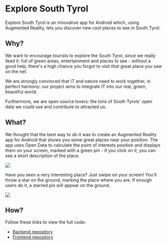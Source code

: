 # Explore South Tyrol
Explore South Tyrol is an innovative app for Android which, using Augmented Reality, lets you discover new cool places to see in South Tyrol. 

## Why? 
We want to encourage tourists to explore the South Tyrol, since we really liked it: full of green areas, entertainment and places to see - without a good help, there's a high chance you forgot to visit *that* great place you saw on the net. 

We are strongly convinced that IT and nature need to work together, in perfect harmony: our project aims to integrate IT into our real, green, beautiful world. 

Furthermore, we are open source lovers: the tons of South Tyrols' open data we could use and contribute to attracted us.  

## What?
We thought that the best way to do it was to create an Augmented Reality app for Android that shows you some great places near your position. The app uses Open Data to calculate the point of interests position and displays them on your screen, marked with a green pin - if you click on it, you can see a short description of the place. 

<img src="https://media.giphy.com/media/idMzoZtTWl7EVpPTHc/200w_d.gif"/>

Have you seen a very interesting place? Just swipe on your screen! You'll throw a star on the ground, marking the place where you are. If enough users do it, a starred pin will appear on the ground. 

<img src="https://media.giphy.com/media/2fVliR2UZk6QzFAAVG/giphy.gif"/>

## How? 
Follow these links to view the full code: 
- [Backend repository](https://github.com/imaprincess/Explore-South-Tyrol-Backend)
- [Frontend repository](https://github.com/imaprincess/Explore-South-Tyrol-Frontend)
